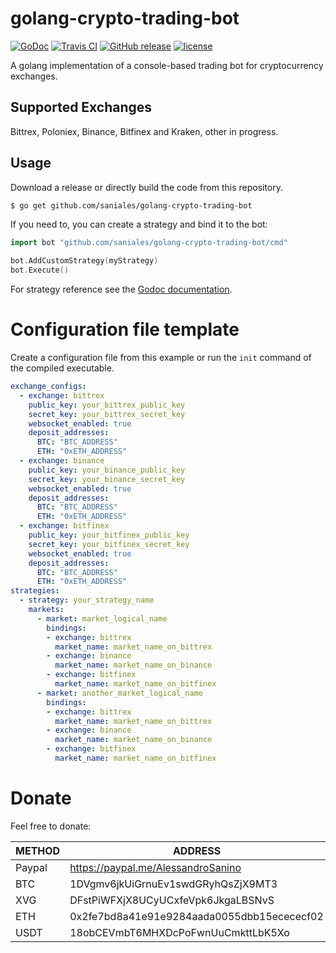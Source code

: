 # golang-crypto-trading-bot

[![GoDoc](https://godoc.org/github.com/saniales/golang-crypto-trading-bot?status.svg)](https://godoc.org/github.com/saniales/golang-crypto-trading-bot)
[![Travis CI](https://img.shields.io/travis/saniales/golang-crypto-trading-bot.svg)]((https://travis-ci.org/saniales/golang-crypto-trading-bot))
[![GitHub release](https://img.shields.io/github/release/saniales/golang-crypto-trading-bot.svg)](https://github.com/saniales/golang-crypto-trading-bot/releases)
[![license](https://img.shields.io/github/license/saniales/golang-crypto-trading-bot.svg?maxAge=2592000)](https://github.com/saniales/golang-crypto-trading-bot/LICENSE)


A golang implementation of a console-based trading bot for cryptocurrency exchanges. 

## Supported Exchanges
Bittrex, Poloniex, Binance, Bitfinex and Kraken, other in progress.

## Usage

Download a release or directly build the code from this repository.
``` bash
$ go get github.com/saniales/golang-crypto-trading-bot
```

If you need to, you can create a strategy and bind it to the bot:
``` go
import bot "github.com/saniales/golang-crypto-trading-bot/cmd"

bot.AddCustomStrategy(myStrategy)
bot.Execute()
```

For strategy reference see the [Godoc documentation](https://godoc.org/github.com/saniales/golang-crypto-trading-bot).

# Configuration file template
Create a configuration file from this example or run the `init` command of the compiled executable.
``` yaml
exchange_configs: 
  - exchange: bittrex
    public_key: your_bittrex_public_key
    secret_key: your_bittrex_secret_key
    websocket_enabled: true
    deposit_addresses: 
      BTC: "BTC_ADDRESS"
      ETH: "0xETH_ADDRESS"
  - exchange: binance
    public_key: your_binance_public_key
    secret_key: your_binance_secret_key
    websocket_enabled: true
    deposit_addresses: 
      BTC: "BTC_ADDRESS"
      ETH: "0xETH_ADDRESS"
  - exchange: bitfinex
    public_key: your_bitfinex_public_key
    secret_key: your_bitfinex_secret_key
    websocket_enabled: true
    deposit_addresses: 
      BTC: "BTC_ADDRESS"
      ETH: "0xETH_ADDRESS"
strategies:
  - strategy: your_strategy_name
    markets:
      - market: market_logical_name
        bindings:
        - exchange: bittrex
          market_name: market_name_on_bittrex
        - exchange: binance
          market_name: market_name_on_binance
        - exchange: bitfinex
          market_name: market_name_on_bitfinex
      - market: another_market_logical_name
        bindings:
        - exchange: bittrex
          market_name: market_name_on_bittrex
        - exchange: binance
          market_name: market_name_on_binance
        - exchange: bitfinex
          market_name: market_name_on_bitfinex
```

# Donate
Feel free to donate:

| METHOD 	| ADDRESS                                   	|
|--------	|--------------------------------------------	|
| Paypal 	| https://paypal.me/AlessandroSanino         	|
| BTC    	| 1DVgmv6jkUiGrnuEv1swdGRyhQsZjX9MT3         	|
| XVG    	| DFstPiWFXjX8UCyUCxfeVpk6JkgaLBSNvS         	|
| ETH    	| 0x2fe7bd8a41e91e9284aada0055dbb15ecececf02 	|
| USDT   	| 18obCEVmbT6MHXDcPoFwnUuCmkttLbK5Xo         	|
